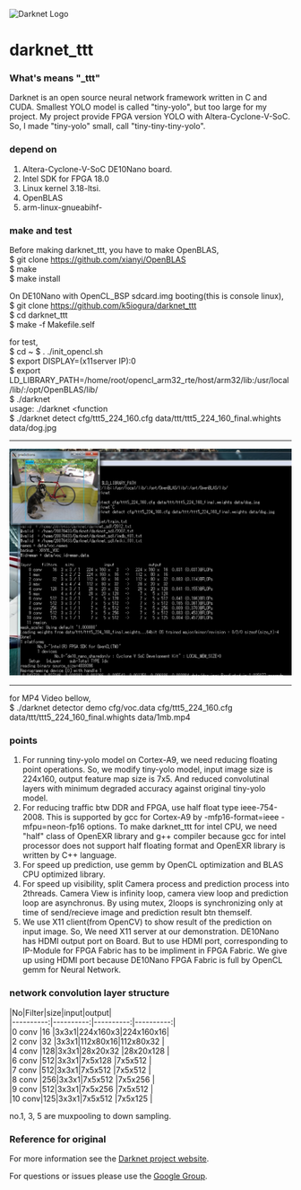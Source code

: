![Darknet Logo](http://pjreddie.com/media/files/darknet-black-small.png)

# darknet_ttt #
### What's means "_ttt"
Darknet is an open source neural network framework written in C and CUDA. Smallest YOLO model is called "tiny-yolo", but too large for my project. My project provide FPGA version YOLO with Altera-Cyclone-V-SoC.  
So, I made "tiny-yolo" small, call "tiny-tiny-tiny-yolo".  

### depend on
1. Altera-Cyclone-V-SoC DE10Nano board.  
2. Intel SDK for FPGA 18.0  
3. Linux kernel 3.18-ltsi.  
4. OpenBLAS  
5. arm-linux-gnueabihf-  

### make and test
Before making darknet_ttt, you have to make OpenBLAS,  
$ git clone https://github.com/xianyi/OpenBLAS  
$ make  
$ make install

On DE10Nano with OpenCL_BSP sdcard.img booting(this is console linux),  
$ git clone https://github.com/k5iogura/darknet_ttt  
$ cd darknet_ttt  
$ make -f Makefile.self

for test,  
$ cd ~
$ . ./init_opencl.sh  
$ export DISPLAY=(x11server IP):0  
$ export LD_LIBRARY_PATH=/home/root/opencl_arm32_rte/host/arm32/lib:/usr/local/lib/:/opt/OpenBLAS/lib/  
$ ./darknet  
usage: ./darknet <function  
$ ./darknet detect cfg/ttt5_224_160.cfg data/ttt/ttt5_224_160_final.whights data/dog.jpg  
***
![running console and output image](files/detect_1file.jpeg)

***

for MP4 Video bellow,  
$ ./darknet detector demo cfg/voc.data cfg/ttt5_224_160.cfg data/ttt/ttt5_224_160_final.whights data/1mb.mp4

### points
1. For running tiny-yolo model on Cortex-A9, we need reducing floating point operations. So, we modify tiny-yolo model, input image size is 224x160, output feature map size is 7x5. And reduced convolutinal layers with minimum degraded  accuracy against original tiny-yolo model. 
2. For reducing traffic btw DDR and FPGA, use half float type ieee-754-2008. This is supported by gcc for Cortex-A9 by -mfp16-format=ieee -mfpu=neon-fp16 options.  To make darknet_ttt for intel CPU, we need "half" class of OpenEXR library and g++ compiler because gcc for intel processor does not support half floating format and OpenEXR library is written by C++ language.
3. For speed up prediction, use gemm by OpenCL optimization and BLAS CPU optimized library.
4. For speed up visibility, split Camera process and prediction process into 2threads. Camera View is infinity loop, camera view loop and prediction loop are asynchronus. By using mutex, 2loops is synchronizing only at time of send/recieve image and prediction result btn themself. 
5. We use X11 client(from OpenCV) to show result of the prediction on input image. So, We need X11 server at our demonstration. DE10Nano has HDMI output port on Board. But to use HDMI port, corresponding to IP-Module for FPGA Fabric has to be impliment in FPGA Fabric. We give up using HDMI port because DE10Nano FPGA Fabric is full by OpenCL gemm for Neural Network. 

### network convolution layer structure


|No|Filter|size|input|output|  
|----------:|----------:|----------:|----------:|  
|0 conv |16 |3x3x1|224x160x3|224x160x16|  
|2 conv |32 |3x3x1|112x80x16|112x80x32 |  
|4 conv |128|3x3x1|28x20x32 |28x20x128 |  
|6 conv |512|3x3x1|7x5x128  |7x5x512   |  
|7 conv |512|3x3x1|7x5x512  |7x5x512   |  
|8 conv |256|3x3x1|7x5x512  |7x5x256   |  
|9 conv |512|3x3x1|7x5x256  |7x5x512   |  
|10 conv|125|3x3x1|7x5x512  |7x5x125   |  


no.1, 3, 5 are muxpooling to down sampling.
### Reference for original
For more information see the [Darknet project website](http://pjreddie.com/darknet).

For questions or issues please use the [Google Group](https://groups.google.com/forum/#!forum/darknet).
